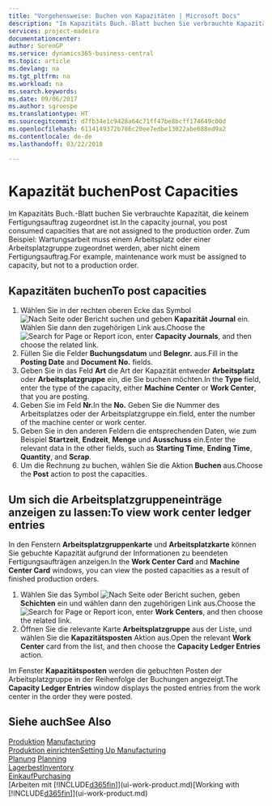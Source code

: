 ```yaml
---
title: "Vorgehensweise: Buchen von Kapazitäten | Microsoft Docs"
description: "Im Kapazitäts Buch.-Blatt buchen Sie verbrauchte Kapazität, die keinem Fertigungsauftrag zugeordnet ist. Zum Beispiel: Wartungsarbeit muss einem Arbeitsplatz oder einer Arbeitsplatzgruppe zugeordnet werden, aber nicht einem Fertigungsauftrag."
services: project-madeira
documentationcenter: 
author: SorenGP
ms.service: dynamics365-business-central
ms.topic: article
ms.devlang: na
ms.tgt_pltfrm: na
ms.workload: na
ms.search.keywords: 
ms.date: 09/06/2017
ms.author: sgroespe
ms.translationtype: HT
ms.sourcegitcommit: d7fb34e1c9428a64c71ff47be8bcff174649c00d
ms.openlocfilehash: 6114149372b786c20ee7edbe13022abe688ed9a2
ms.contentlocale: de-de
ms.lasthandoff: 03/22/2018

---
```

# <a name="post-capacities"></a><span data-ttu-id="553b7-104">Kapazität buchen</span><span class="sxs-lookup"><span data-stu-id="553b7-104">Post Capacities</span></span>
<span data-ttu-id="553b7-105">Im Kapazitäts Buch.-Blatt buchen Sie verbrauchte Kapazität, die keinem Fertigungsauftrag zugeordnet ist.</span><span class="sxs-lookup"><span data-stu-id="553b7-105">In the capacity journal, you post consumed capacities that are not assigned to the production order.</span></span> <span data-ttu-id="553b7-106">Zum Beispiel: Wartungsarbeit muss einem Arbeitsplatz oder einer Arbeitsplatzgruppe zugeordnet werden, aber nicht einem Fertigungsauftrag.</span><span class="sxs-lookup"><span data-stu-id="553b7-106">For example, maintenance work must be assigned to capacity, but not to a production order.</span></span>  

## <a name="to-post-capacities"></a><span data-ttu-id="553b7-107">Kapazitäten buchen</span><span class="sxs-lookup"><span data-stu-id="553b7-107">To post capacities</span></span>  
1.  <span data-ttu-id="553b7-108">Wählen Sie in der rechten oberen Ecke das Symbol ![Nach Seite oder Bericht suchen](media/ui-search/search_small.png "Symbol Nach Seite oder Bericht suchen") und geben **Kapazität Journal** ein. Wählen Sie dann den zugehörigen Link aus.</span><span class="sxs-lookup"><span data-stu-id="553b7-108">Choose the ![Search for Page or Report](media/ui-search/search_small.png "Search for Page or Report icon") icon, enter **Capacity Journals**, and then choose the related link.</span></span>  
2.  <span data-ttu-id="553b7-109">Füllen Sie die Felder **Buchungsdatum** und **Belegnr.** aus.</span><span class="sxs-lookup"><span data-stu-id="553b7-109">Fill in the **Posting Date** and **Document No.** fields.</span></span>  
3.  <span data-ttu-id="553b7-110">Geben Sie in das Feld **Art** die Art der Kapazität entweder **Arbeitsplatz** oder **Arbeitsplatzgruppe** ein, die Sie buchen möchten.</span><span class="sxs-lookup"><span data-stu-id="553b7-110">In the **Type** field, enter the type of the capacity, either **Machine Center** or **Work Center**, that you are posting.</span></span>  
4.  <span data-ttu-id="553b7-111">Geben Sie im Feld **Nr.**</span><span class="sxs-lookup"><span data-stu-id="553b7-111">In the **No.**</span></span> <span data-ttu-id="553b7-112">Geben Sie die Nummer des Arbeitsplatzes oder der Arbeitsplatzgruppe ein.</span><span class="sxs-lookup"><span data-stu-id="553b7-112">field, enter the number of the machine center or work center.</span></span>  
5.  <span data-ttu-id="553b7-113">Geben Sie in den anderen Feldern die entsprechenden Daten, wie zum Beispiel **Startzeit**, **Endzeit**, **Menge** und **Ausschuss** ein.</span><span class="sxs-lookup"><span data-stu-id="553b7-113">Enter the relevant data in the other fields, such as **Starting Time**, **Ending Time**, **Quantity**, and **Scrap**.</span></span>  
6.  <span data-ttu-id="553b7-114">Um die Rechnung zu buchen, wählen Sie die Aktion **Buchen** aus.</span><span class="sxs-lookup"><span data-stu-id="553b7-114">Choose the **Post** action to post the capacities.</span></span>  

## <a name="to-view-work-center-ledger-entries"></a><span data-ttu-id="553b7-115">Um sich die Arbeitsplatzgruppeneinträge anzeigen zu lassen:</span><span class="sxs-lookup"><span data-stu-id="553b7-115">To view work center ledger entries</span></span>  
<span data-ttu-id="553b7-116">In den Fenstern **Arbeitsplatzgruppenkarte** und **Arbeitsplatzkarte** können Sie gebuchte Kapazität aufgrund der Informationen zu beendeten Fertigungsaufträgen anzeigen.</span><span class="sxs-lookup"><span data-stu-id="553b7-116">In the **Work Center Card** and **Machine Center Card** windows, you can view the posted capacities as a result of finished production orders.</span></span>    
1.  <span data-ttu-id="553b7-117">Wählen Sie das Symbol ![Nach Seite oder Bericht suchen](media/ui-search/search_small.png "Symbol Nach Seite oder Bericht suchen"), geben **Schichten** ein und wählen dann den zugehörigen Link aus.</span><span class="sxs-lookup"><span data-stu-id="553b7-117">Choose the ![Search for Page or Report](media/ui-search/search_small.png "Search for Page or Report icon") icon, enter **Work Centers**, and then choose the related link.</span></span>  
2.  <span data-ttu-id="553b7-118">Öffnen Sie die relevante Karte **Arbeitsplatzgruppe** aus der Liste, und wählen Sie die **Kapazitätsposten** Aktion aus.</span><span class="sxs-lookup"><span data-stu-id="553b7-118">Open the relevant **Work Center** card from the list, and then choose the **Capacity Ledger Entries** action.</span></span>  

<span data-ttu-id="553b7-119">Im Fenster **Kapazitätsposten** werden die gebuchten Posten der Arbeitsplatzgruppe in der Reihenfolge der Buchungen angezeigt.</span><span class="sxs-lookup"><span data-stu-id="553b7-119">The **Capacity Ledger Entries** window displays the posted entries from the work center in the order they were posted.</span></span>   

## <a name="see-also"></a><span data-ttu-id="553b7-120">Siehe auch</span><span class="sxs-lookup"><span data-stu-id="553b7-120">See Also</span></span>  
<span data-ttu-id="553b7-121">[Produktion](production-manage-manufacturing.md)  </span><span class="sxs-lookup"><span data-stu-id="553b7-121">[Manufacturing](production-manage-manufacturing.md)  </span></span>  
[<span data-ttu-id="553b7-122">Produktion einrichten</span><span class="sxs-lookup"><span data-stu-id="553b7-122">Setting Up Manufacturing</span></span>](production-configure-production-processes.md)  
<span data-ttu-id="553b7-123">[Planung](production-planning.md)    </span><span class="sxs-lookup"><span data-stu-id="553b7-123">[Planning](production-planning.md)    </span></span>  
[<span data-ttu-id="553b7-124">Lagerbest</span><span class="sxs-lookup"><span data-stu-id="553b7-124">Inventory</span></span>](inventory-manage-inventory.md)  
[<span data-ttu-id="553b7-125">Einkauf</span><span class="sxs-lookup"><span data-stu-id="553b7-125">Purchasing</span></span>](purchasing-manage-purchasing.md)  
<span data-ttu-id="553b7-126">[Arbeiten mit [!INCLUDE[d365fin](includes/d365fin_md.md)]](ui-work-product.md)</span><span class="sxs-lookup"><span data-stu-id="553b7-126">[Working with [!INCLUDE[d365fin](includes/d365fin_md.md)]](ui-work-product.md)</span></span>

